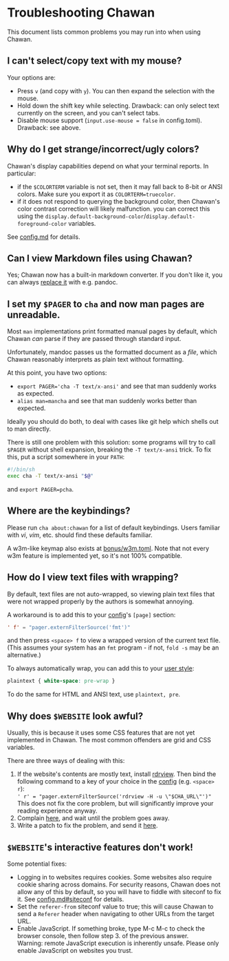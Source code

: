 <!-- MANON
% cha-troubleshooting(5) | Troubleshooting Chawan
MANOFF -->

# Troubleshooting Chawan

This document lists common problems you may run into when using Chawan.

## I can't select/copy text with my mouse?

Your options are:

* Press `v` (and copy with `y`). You can then expand the selection with the
  mouse.
* Hold down the shift key while selecting. Drawback: can only select text
  currently on the screen, and you can't select tabs.
* Disable mouse support (`input.use-mouse = false` in config.toml). Drawback:
  see above.

## Why do I get strange/incorrect/ugly colors?

Chawan's display capabilities depend on what your terminal reports. In
particular:

* if the `$COLORTERM` variable is not set, then it may fall back to 8-bit or
  ANSI colors. Make sure you export it as `COLORTERM=truecolor`.
* if it does not respond to querying the background color, then Chawan's color
  contrast correction will likely malfunction. you can correct this using the
  `display.default-background-color`/`display.default-foreground-color`
  variables.

See [config.md](config.md#display) for details.

## Can I view Markdown files using Chawan?

Yes; Chawan now has a built-in markdown converter. If you don't like it, you
can always [replace it](mailcap.md) with e.g. pandoc.

## I set my `$PAGER` to `cha` and now man pages are unreadable.

Most `man` implementations print formatted manual pages by default, which
Chawan *can* parse if they are passed through standard input.

Unfortunately, mandoc passes us the formatted document as a *file*, which Chawan
reasonably interprets as plain text without formatting.

At this point, you have two options:

* `export PAGER='cha -T text/x-ansi'` and see that man suddenly works as
  expected.
* `alias man=mancha` and see that man suddenly works better than expected.

Ideally you should do both, to deal with cases like git help which shells out to
man directly.

There is still one problem with this solution: some programs will try to call
`$PAGER` without shell expansion, breaking the `-T text/x-ansi` trick. To fix
this, put a script somewhere in your `PATH`:

```sh
#!/bin/sh
exec cha -T text/x-ansi "$@"
```

and `export PAGER=pcha`.

## Where are the keybindings?

Please run `cha about:chawan` for a list of default keybindings. Users familiar
with *vi*, *vim*, etc. should find these defaults familiar.

A w3m-like keymap also exists at [bonus/w3m.toml](bonus/w3m.toml). Note that not
every w3m feature is implemented yet, so it's not 100% compatible.

## How do I view text files with wrapping?

By default, text files are not auto-wrapped, so viewing plain text files that
were not wrapped properly by the authors is somewhat annoying.

A workaround is to add this to your [config](config.md#keybindings)'s
`[page]` section:

```toml
' f' = "pager.externFilterSource('fmt')"
```

and then press `<space> f` to view a wrapped version of the current text
file. (This assumes your system has an `fmt` program - if not, `fold -s` may
be an alternative.)

To always automatically wrap, you can add this to your
[user style](config.md#stylesheets):

```css
plaintext { white-space: pre-wrap }
```

To do the same for HTML and ANSI text, use `plaintext, pre`.

## Why does `$WEBSITE` look awful?

Usually, this is because it uses some CSS features that are not yet implemented
in Chawan. The most common offenders are grid and CSS variables.

There are three ways of dealing with this:

1. If the website's contents are mostly text, install
   [rdrview](https://github.com/eafer/rdrview). Then bind the following command
   to a key of your choice in the [config](config.md#keybindings)
   (e.g. `<space> r`):<br>
   `' r' = "pager.externFilterSource('rdrview -H -u \"$CHA_URL\"')"`<br>
   This does not fix the core problem, but will significantly improve your
   reading experience anyway.
2. Complain [here](https://todo.sr.ht/~bptato/chawan), and wait until the
   problem goes away.
3. Write a patch to fix the problem, and send it
   [here](https://lists.sr.ht/~bptato/chawan-devel).

## `$WEBSITE`'s interactive features don't work!

Some potential fixes:

* Logging in to websites requires cookies. Some websites also require cookie
  sharing across domains. For security reasons, Chawan does not allow any of
  this by default, so you will have to fiddle with siteconf to fix it. See
  [config.md#siteconf](config.md#siteconf) for details.
* Set the `referer-from` siteconf value to true; this will cause Chawan to send
  a `Referer` header when navigating to other URLs from the target URL.
* Enable JavaScript. If something broke, type M-c M-c to check the browser
  console, then follow step 3. of the previous answer.<br>
  Warning: remote JavaScript execution is inherently unsafe. Please only enable
  JavaScript on websites you trust.
